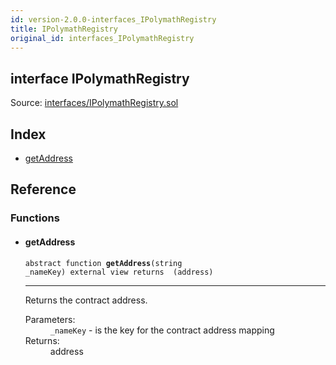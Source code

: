 ```yaml
---
id: version-2.0.0-interfaces_IPolymathRegistry
title: IPolymathRegistry
original_id: interfaces_IPolymathRegistry
---
```


<div class="contract-doc"><div class="contract"><h2 class="contract-header"><span class="contract-kind">interface</span> IPolymathRegistry</h2><div class="source">Source: <a href="git+https://github.com/PolymathNetwork/polymath-core/blob/v1.4.0/contracts/interfaces/IPolymathRegistry.sol" target="_blank">interfaces/IPolymathRegistry.sol</a></div></div><div class="index"><h2>Index</h2><ul><li><a href="interfaces_IPolymathRegistry.html#getAddress">getAddress</a></li></ul></div><div class="reference"><h2>Reference</h2><div class="functions"><h3>Functions</h3><ul><li><div class="item function"><span id="getAddress" class="anchor-marker"></span><h4 class="name">getAddress</h4><div class="body"><code class="signature"><span>abstract </span>function <strong>getAddress</strong><span>(string _nameKey) </span><span>external </span><span>view </span><span>returns  (address) </span></code><hr/><div class="description"><p>Returns the contract address.</p></div><dl><dt><span class="label-parameters">Parameters:</span></dt><dd><div><code>_nameKey</code> - is the key for the contract address mapping</div></dd><dt><span class="label-return">Returns:</span></dt><dd>address</dd></dl></div></div></li></ul></div></div></div>
